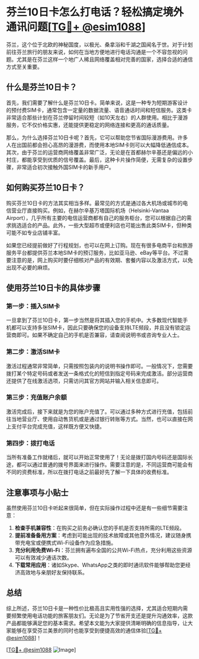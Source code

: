 # 芬兰10日卡怎么打电话？轻松搞定境外通讯问题[[TG💪+ @esim1088](https://t.me/s/esim1088)]

芬兰，这个位于北欧的神秘国度，以极光、桑拿浴和千湖之国闻名于世。对于计划前往芬兰旅行的朋友来说，如何在当地方便地进行电话沟通是一个不容忽视的问题。尤其是在芬兰这样一个地广人稀且网络覆盖相对完善的国家，选择合适的通信方式至关重要。

## 什么是芬兰10日卡？

首先，我们需要了解什么是芬兰10日卡。简单来说，这是一种专为短期游客设计的预付费SIM卡，通常包含一定量的数据流量、语音通话时间和短信服务。这类卡非常适合那些计划在芬兰停留时间较短（如10天左右）的人群使用。相比于漫游服务，它不仅价格实惠，还能提供更稳定的网络连接和更高的通话质量。

那么，为什么选择芬兰10日卡呢？首先，它可以帮助您节省国际漫游费用。许多人在出国前都会担心高昂的漫游费，而使用本地SIM卡则可以大幅降低通信成本。其次，由于芬兰的运营商网络覆盖非常广泛，无论是在首都赫尔辛基还是偏远的小村庄，都能享受到优质的信号覆盖。最后，这种卡片操作简便，无需复杂的设置步骤，非常适合初次接触外国SIM卡的新手用户。

## 如何购买芬兰10日卡？

购买芬兰10日卡的方法其实相当多样。最常见的方式是通过各大机场或城市的电信营业厅直接购买。例如，在赫尔辛基万塔国际机场（Helsinki-Vantaa Airport），几乎所有主要的电信运营商都有自己的服务柜台，您可以根据自己的需求挑选适合的产品。此外，一些大型超市或便利店也可能出售此类SIM卡，但种类可能不如专业店铺丰富。

如果您已经提前做好了行程规划，也可以在网上订购。现在有很多电商平台和旅游服务平台都提供芬兰本地SIM卡的预订服务，比如亚马逊、eBay等平台。不过需要注意的是，网上购买时要仔细核对产品的有效期、套餐内容以及激活方式，以免出现不必要的麻烦。

## 使用芬兰10日卡的具体步骤

### 第一步：插入SIM卡
一旦拿到了芬兰10日卡，第一步当然是将其插入您的手机中。大多数现代智能手机都可以支持多张SIM卡，因此只要确保您的设备支持LTE频段，并且没有锁定运营商即可。如果不确定自己的手机是否兼容，请查阅说明书或咨询专业人士。

### 第二步：激活SIM卡
激活过程通常非常简单，只需按照包装内的说明书操作即可。一般情况下，您需要拨打某个特定号码或者发送一条格式化的短信到指定号码来完成激活。部分运营商还提供了在线激活选项，只需访问其官方网站并输入相关信息即可。

### 第三步：充值账户余额
激活完成后，接下来就是为您的账户充值了。可以通过多种方式进行充值，包括前往当地营业厅、使用自动售货机或是通过银行转账等方式。当然，也可以直接在网上支付平台完成充值，这样既方便又快捷。

### 第四步：拨打电话
当所有准备工作就绪后，就可以开始正常使用了！无论是拨打国内号码还是国际长途，都可以通过普通的拨号界面来进行操作。需要注意的是，不同运营商可能会有不同的资费标准，所以在拨打电话之前最好先了解一下具体的收费标准。

## 注意事项与小贴士

虽然使用芬兰10日卡听起来很简单，但在实际操作过程中还是有一些细节需要注意：

1. **检查手机兼容性**：在购买之前务必确认您的手机是否支持所需的LTE频段。
2. **提前准备备用方案**：考虑到可能出现的技术故障或其他意外情况，建议随身携带充电宝或便携式Wi-Fi设备作为应急措施。
3. **充分利用免费Wi-Fi**：芬兰拥有遍布全国的公共Wi-Fi热点，充分利用这些资源可以有效减少通话次数。
4. **下载常用应用**：诸如Skype、WhatsApp之类的即时通讯软件能够帮助您更经济高效地与亲朋好友保持联系。

## 总结

综上所述，芬兰10日卡是一种性价比极高且实用性强的选择，尤其适合短期内需要频繁使用电话功能的旅客朋友们。无论是为了节省开支还是提升沟通效率，这款产品都能够满足您的基本需求。希望本文能为大家提供清晰明确的信息指导，让大家能够在享受芬兰美景的同时也能享受到便捷高效的通信体验[[TG💪+ @esim1088](https://t.me/s/esim1088)]！

[[TG💪+ @esim1088](https://t.me/s/esim1088) ![Image](https://i.postimg.cc/4NQfJmqS/Snipaste-2025-05-13-00-14-12.png)]